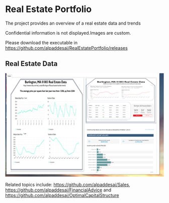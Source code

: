 # Real Estate Portfolio

The project provides an overview of a real estate data and trends

Confidential information is not displayed.Images are custom.

Please download the executable in https://github.com/alpaddesai/RealEstatePortfolio/releases

## Real Estate Data
![image](RealEstate.png)

Related topics include: https://github.com/alpaddesai/Sales,  https://github.com/alpaddesai/FinancialAdvice and https://github.com/alpaddesai/OptimalCapitalStructure

